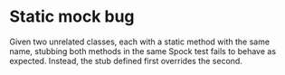 # Static mock bug

Given two unrelated classes, each with a static method with the same name, stubbing both methods in the same Spock test fails to behave as expected. Instead, the stub defined first overrides the second.

